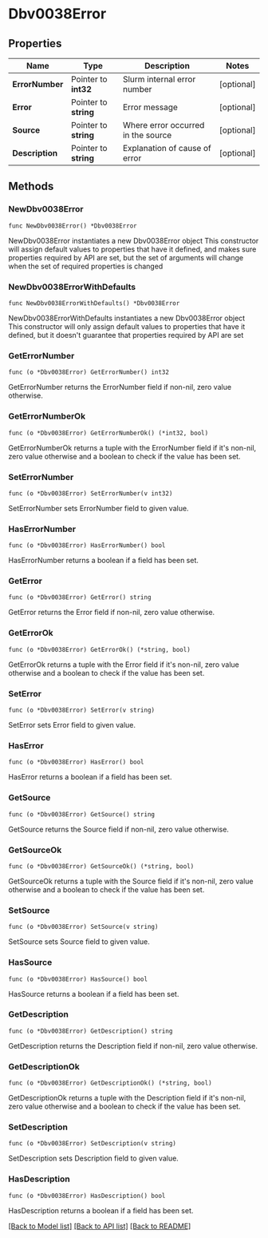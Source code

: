 # Dbv0038Error

## Properties

Name | Type | Description | Notes
------------ | ------------- | ------------- | -------------
**ErrorNumber** | Pointer to **int32** | Slurm internal error number | [optional] 
**Error** | Pointer to **string** | Error message | [optional] 
**Source** | Pointer to **string** | Where error occurred in the source | [optional] 
**Description** | Pointer to **string** | Explanation of cause of error | [optional] 

## Methods

### NewDbv0038Error

`func NewDbv0038Error() *Dbv0038Error`

NewDbv0038Error instantiates a new Dbv0038Error object
This constructor will assign default values to properties that have it defined,
and makes sure properties required by API are set, but the set of arguments
will change when the set of required properties is changed

### NewDbv0038ErrorWithDefaults

`func NewDbv0038ErrorWithDefaults() *Dbv0038Error`

NewDbv0038ErrorWithDefaults instantiates a new Dbv0038Error object
This constructor will only assign default values to properties that have it defined,
but it doesn't guarantee that properties required by API are set

### GetErrorNumber

`func (o *Dbv0038Error) GetErrorNumber() int32`

GetErrorNumber returns the ErrorNumber field if non-nil, zero value otherwise.

### GetErrorNumberOk

`func (o *Dbv0038Error) GetErrorNumberOk() (*int32, bool)`

GetErrorNumberOk returns a tuple with the ErrorNumber field if it's non-nil, zero value otherwise
and a boolean to check if the value has been set.

### SetErrorNumber

`func (o *Dbv0038Error) SetErrorNumber(v int32)`

SetErrorNumber sets ErrorNumber field to given value.

### HasErrorNumber

`func (o *Dbv0038Error) HasErrorNumber() bool`

HasErrorNumber returns a boolean if a field has been set.

### GetError

`func (o *Dbv0038Error) GetError() string`

GetError returns the Error field if non-nil, zero value otherwise.

### GetErrorOk

`func (o *Dbv0038Error) GetErrorOk() (*string, bool)`

GetErrorOk returns a tuple with the Error field if it's non-nil, zero value otherwise
and a boolean to check if the value has been set.

### SetError

`func (o *Dbv0038Error) SetError(v string)`

SetError sets Error field to given value.

### HasError

`func (o *Dbv0038Error) HasError() bool`

HasError returns a boolean if a field has been set.

### GetSource

`func (o *Dbv0038Error) GetSource() string`

GetSource returns the Source field if non-nil, zero value otherwise.

### GetSourceOk

`func (o *Dbv0038Error) GetSourceOk() (*string, bool)`

GetSourceOk returns a tuple with the Source field if it's non-nil, zero value otherwise
and a boolean to check if the value has been set.

### SetSource

`func (o *Dbv0038Error) SetSource(v string)`

SetSource sets Source field to given value.

### HasSource

`func (o *Dbv0038Error) HasSource() bool`

HasSource returns a boolean if a field has been set.

### GetDescription

`func (o *Dbv0038Error) GetDescription() string`

GetDescription returns the Description field if non-nil, zero value otherwise.

### GetDescriptionOk

`func (o *Dbv0038Error) GetDescriptionOk() (*string, bool)`

GetDescriptionOk returns a tuple with the Description field if it's non-nil, zero value otherwise
and a boolean to check if the value has been set.

### SetDescription

`func (o *Dbv0038Error) SetDescription(v string)`

SetDescription sets Description field to given value.

### HasDescription

`func (o *Dbv0038Error) HasDescription() bool`

HasDescription returns a boolean if a field has been set.


[[Back to Model list]](../README.md#documentation-for-models) [[Back to API list]](../README.md#documentation-for-api-endpoints) [[Back to README]](../README.md)


